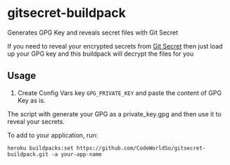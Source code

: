 # gitsecret-buildpack
Generates GPG Key and reveals secret files with Git Secret

If you need to reveal your encrypted secrets from [Git Secret](https://git-secret.io) then just load up your GPG key and this buildpack will decrypt the files for you

## Usage

1. Create Config Vars key `GPG_PRIVATE_KEY` and paste the content of GPG Key as is.

The script with generate your GPG as a private_key.gpg and then use it to reveal your secrets.

To add to your application, run:

```
heroku buildpacks:set https://github.com/CodeWorldSo/gitsecret-buildpack.git -a your-app-name
```
